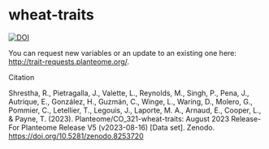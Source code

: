 # wheat-traits
[![DOI](https://zenodo.org/badge/34696124.svg)](https://zenodo.org/badge/latestdoi/34696124)

You can request new variables or an update to an existing one here: http://trait-requests.planteome.org/.

Citation

Shrestha, R., Pietragalla, J., Valette, L., Reynolds, M., Singh, P., Pena, J., Autrique, E., González, H., Guzmán, C., Winge, L., Waring, D., Molero, G., Pommier, C., Letellier, T., Legouis, J., Laporte, M. A., Arnaud, E., Cooper, L., & Payne, T. (2023). Planteome/CO_321-wheat-traits: August 2023 Release- For Planteome Release V5 (v2023-08-16) [Data set]. Zenodo. https://doi.org/10.5281/zenodo.8253720
